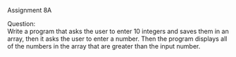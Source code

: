 Assignment 8A

Question:  
Write a program that asks the user to enter 10 integers and saves them in an array, then it asks the user to enter a number. Then the program displays all of the numbers in the array that are greater than the input number.